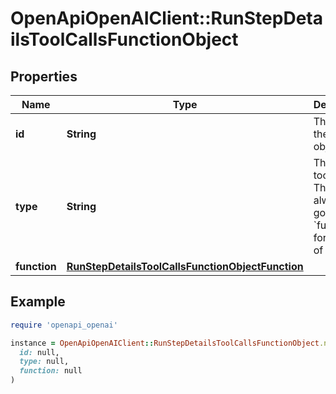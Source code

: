 # OpenApiOpenAIClient::RunStepDetailsToolCallsFunctionObject

## Properties

| Name | Type | Description | Notes |
| ---- | ---- | ----------- | ----- |
| **id** | **String** | The ID of the tool call object. |  |
| **type** | **String** | The type of tool call. This is always going to be &#x60;function&#x60; for this type of tool call. |  |
| **function** | [**RunStepDetailsToolCallsFunctionObjectFunction**](RunStepDetailsToolCallsFunctionObjectFunction.md) |  |  |

## Example

```ruby
require 'openapi_openai'

instance = OpenApiOpenAIClient::RunStepDetailsToolCallsFunctionObject.new(
  id: null,
  type: null,
  function: null
)
```

